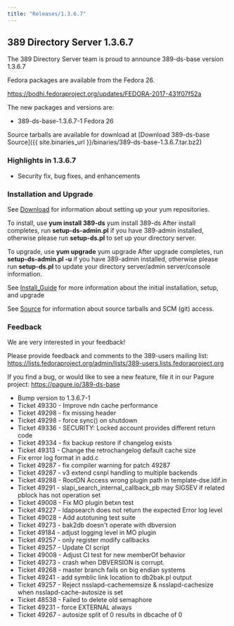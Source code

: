 ```yaml
---
title: "Releases/1.3.6.7"
---
```

389 Directory Server 1.3.6.7
-----------------------------

The 389 Directory Server team is proud to announce 389-ds-base version 1.3.6.7

Fedora packages are available from the Fedora 26.

https://bodhi.fedoraproject.org/updates/FEDORA-2017-431f07f52a

The new packages and versions are:

-   389-ds-base-1.3.6.7-1  Fedora 26

Source tarballs are available for download at [Download 389-ds-base Source]({{ site.binaries_url }}/binaries/389-ds-base-1.3.6.7.tar.bz2)

### Highlights in 1.3.6.7

- Security fix, bug fixes, and enhancements

### Installation and Upgrade 
See [Download](../download.html) for information about setting up your yum repositories.

To install, use **yum install 389-ds** yum install 389-ds After install completes, run **setup-ds-admin.pl** if you have 389-admin installed, otherwise please run **setup-ds.pl** to set up your directory server.

To upgrade, use **yum upgrade** yum upgrade After upgrade completes, run **setup-ds-admin.pl -u** if you have 389-admin installed, otherwise please run **setup-ds.pl** to update your directory server/admin server/console information.

See [Install\_Guide](../legacy/install-guide.html) for more information about the initial installation, setup, and upgrade

See [Source](../development/source.html) for information about source tarballs and SCM (git) access.

### Feedback

We are very interested in your feedback!

Please provide feedback and comments to the 389-users mailing list: <https://lists.fedoraproject.org/admin/lists/389-users.lists.fedoraproject.org>

If you find a bug, or would like to see a new feature, file it in our Pagure project: <https://pagure.io/389-ds-base>

- Bump version to 1.3.6.7-1
- Ticket 49330 - Improve ndn cache performance
- Ticket 49298 - fix missing header
- Ticket 49298 - force sync() on shutdown
- Ticket 49336 - SECURITY: Locked account provides different return code
- Ticket 49334 - fix backup restore if changelog exists
- Ticket 49313 - Change the retrochangelog default cache size
- Fix error log format in add.c
- Ticket 49287 - fix compiler warning for patch 49287
- Ticket 49287 - v3 extend csnpl handling to multiple backends
- Ticket 49288 - RootDN Access wrong plugin path in template-dse.ldif.in
- Ticket 49291 - slapi_search_internal_callback_pb may SIGSEV if related pblock has not operation set
- Ticket 49008 - Fix MO plugin betxn test
- Ticket 49227 - ldapsearch does not return the expected Error log level
- Ticket 49028 - Add autotuning test suite
- Ticket 49273 - bak2db doesn't operate with dbversion
- Ticket 49184 - adjust logging level in MO plugin
- Ticket 49257 - only register modify callbacks
- Ticket 49257 - Update CI script
- Ticket 49008 - Adjust CI test for new memberOf behavior
- Ticket 49273 - crash when DBVERSION is corrupt.
- Ticket 49268 - master branch fails on big endian systems
- Ticket 49241 - add symblic link location to db2bak.pl output
- Ticket 49257 - Reject nsslapd-cachememsize & nsslapd-cachesize when nsslapd-cache-autosize is set
- Ticket 48538 - Failed to delete old semaphore
- Ticket 49231 - force EXTERNAL always
- Ticket 49267 - autosize split of 0 results in dbcache of 0


